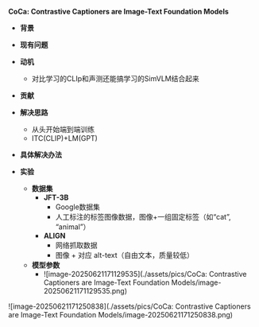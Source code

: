**CoCa: Contrastive Captioners are Image-Text Foundation Models**

- **背景**
- **现有问题**
- **动机**
  - 对比学习的CLIp和声测还能搞学习的SimVLM结合起来
- **贡献**
- **解决思路**
  - 从头开始端到端训练
  - ITC(CLIP)+LM(GPT)
- **具体解决办法**

- **实验**
  - **数据集**
    - **JFT-3B**
      - Google数据集
      - 人工标注的标签图像数据，图像+一组固定标签（如“cat”, “animal”）
    - **ALIGN**
      - 网络抓取数据
      - 图像 + 对应 alt-text（自由文本，质量较低）
  - **模型参数**
    - ![image-20250621171129535](./assets/pics/CoCa: Contrastive Captioners are Image-Text Foundation Models/image-20250621171129535.png)

![image-20250621171250838](./assets/pics/CoCa: Contrastive Captioners are Image-Text Foundation Models/image-20250621171250838.png)